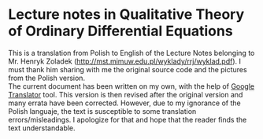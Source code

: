 # Lecture notes in Qualitative Theory of Ordinary Differential Equations

This is a translation from Polish to English of the Lecture Notes belonging to Mr. Henryk Zoladek (http://mst.mimuw.edu.pl/wyklady/rrj/wyklad.pdf). I must thank him sharing with me the original source code and the pictures from the Polish version.   
The current document has been written on my own, with the help of [Google Translator](https://translate.google.com) tool. This version is then revised after the original version and many errata have been corrected. However, due to my ignorance of the Polish languaje, the text is susceptible to some translation errors/misleadings. I apologize for that and hope that the reader finds the text understandable.
